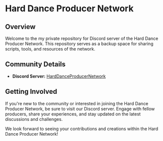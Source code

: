 # Hard Dance Producer Network

## Overview

Welcome to the my private repository for Discord server of the Hard Dance Producer Network. This repository serves as a backup space for sharing scripts, tools, and resources of the network.

## Community Details

- **Discord Server:** [HardDanceProducerNetwork](https://discord.gg/UytMWCzPDr)

## Getting Involved

If you're new to the community or interested in joining the Hard Dance Producer Network, be sure to visit our Discord server. Engage with fellow producers, share your experiences, and stay updated on the latest discussions and challenges.

We look forward to seeing your contributions and creations within the Hard Dance Producer Network!

